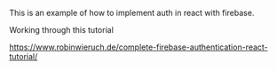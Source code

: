 This is an example of how to implement auth in react with firebase. 

Working through this tutorial

https://www.robinwieruch.de/complete-firebase-authentication-react-tutorial/
